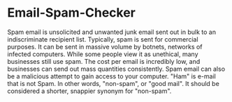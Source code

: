 # Email-Spam-Checker

Spam email is unsolicited and unwanted junk email sent out in bulk to an indiscriminate recipient list. Typically, spam is sent for commercial purposes. It can be sent in massive volume by botnets, networks of infected computers. While some people view it as unethical, many businesses still use spam. The cost per email is incredibly low, and businesses can send out mass quantities consistently. Spam email can also be a malicious attempt to gain access to your computer. "Ham" is e-mail that is not Spam. In other words, "non-spam", or "good mail". It should be considered a shorter, snappier synonym for "non-spam".
